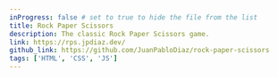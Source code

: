 ```yaml
---
inProgress: false # set to true to hide the file from the list
title: Rock Paper Scissors
description: The classic Rock Paper Scissors game.
link: https://rps.jpdiaz.dev/
github_link: https://github.com/JuanPabloDiaz/rock-paper-scissors
tags: ['HTML', 'CSS', 'JS']
---
```

